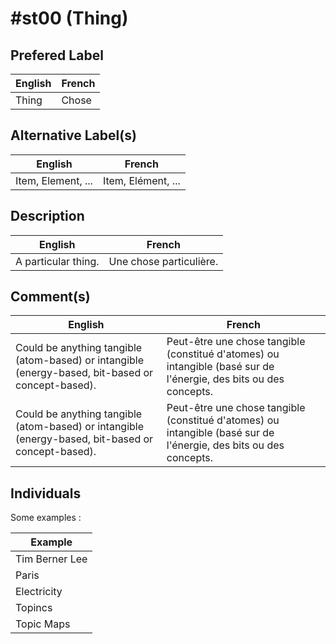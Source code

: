 #st00 (Thing)
==

Prefered Label
-
<table>
    <thead>
        <tr>
            <th>English</th>
            <th>French</th>
        </tr>
    </thead>
    <tbody>
        <tr>
            <td>Thing</td>
            <td>Chose</td>
        </tr>
    </tbody>
</table>

Alternative Label(s)
-
<table>
    <thead>
        <tr>
            <th>English</th>
            <th>French</th>
        </tr>
    </thead>
    <tbody>
        <tr>
            <td>Item, Element, ...</td>
            <td>Item, Elément, ...</td>
        </tr>
    </tbody>
</table>

Description
-
<table>
    <thead>
        <tr>
            <th>English</th>
            <th>French</th>
        </tr>
    </thead>
    <tbody>
        <tr>
            <td>A particular thing.</td>
            <td>Une chose particulière.</td>
        </tr>
    </tbody>
</table>

Comment(s)
-
<table>
    <thead>
        <tr>
            <th>English</th>
            <th>French</th>
        </tr>
    </thead>
    <tbody>
        <tr>
            <td>Could be anything tangible (atom-based) or intangible (energy-based, bit-based or concept-based).</td>
            <td>Peut-être une chose tangible (constitué d'atomes) ou intangible (basé sur de l'énergie, des bits ou des concepts.</td>
        </tr>
        <tr>
            <td>Could be anything tangible (atom-based) or intangible (energy-based, bit-based or concept-based).</td>
            <td>Peut-être une chose tangible (constitué d'atomes) ou intangible (basé sur de l'énergie, des bits ou des concepts.</td>
        </tr>
    </tbody>
</table>

Individuals
-

Some examples : 
<table>
    <thead>
        <tr>
            <th>Example</th>
        </tr>
    </thead>
    <tbody>
        <tr>
            <td>Tim Berner Lee</td>
        </tr>
        <tr>
            <td>Paris</td>
        </tr>
        <tr>
            <td>Electricity</td>
        </tr>
        <tr>
            <td>Topincs</td>
        </tr>
        <tr>
            <td>Topic Maps</td>
        </tr>
    </tbody>
</table>

